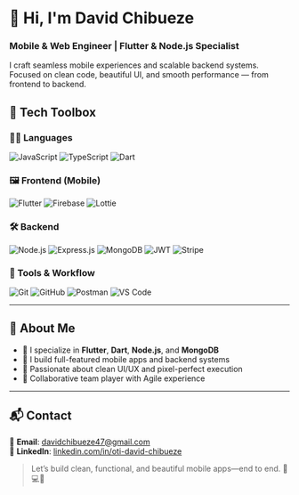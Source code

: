 # 👋 Hi, I'm David Chibueze  
### Mobile & Web Engineer | Flutter & Node.js Specialist

I craft seamless mobile experiences and scalable backend systems.  
Focused on clean code, beautiful UI, and smooth performance — from frontend to backend.

## 🧰 Tech Toolbox

### 👨‍💻 Languages
![JavaScript](https://img.shields.io/badge/-JavaScript-F7DF1E?logo=javascript&logoColor=000)
![TypeScript](https://img.shields.io/badge/-TypeScript-3178C6?logo=typescript&logoColor=fff)
![Dart](https://img.shields.io/badge/-Dart-0175C2?logo=dart&logoColor=fff)

### 🖼️ Frontend (Mobile)
![Flutter](https://img.shields.io/badge/-Flutter-02569B?logo=flutter&logoColor=white)
![Firebase](https://img.shields.io/badge/-Firebase-FFCA28?logo=firebase&logoColor=000)
![Lottie](https://img.shields.io/badge/-Lottie-00BCD4?logo=lottie&logoColor=fff)

### 🛠️ Backend
![Node.js](https://img.shields.io/badge/-Node.js-339933?logo=node.js&logoColor=fff)
![Express.js](https://img.shields.io/badge/-Express.js-000000?logo=express&logoColor=fff)
![MongoDB](https://img.shields.io/badge/-MongoDB-47A248?logo=mongodb&logoColor=fff)
![JWT](https://img.shields.io/badge/-JWT-000000?logo=jsonwebtokens&logoColor=fff)
![Stripe](https://img.shields.io/badge/-Stripe-635BFF?logo=stripe&logoColor=fff)

### 🧪 Tools & Workflow
![Git](https://img.shields.io/badge/-Git-F05032?logo=git&logoColor=fff)
![GitHub](https://img.shields.io/badge/-GitHub-181717?logo=github&logoColor=fff)
![Postman](https://img.shields.io/badge/-Postman-FF6C37?logo=postman&logoColor=fff)
![VS Code](https://img.shields.io/badge/-VS_Code-007ACC?logo=visual-studio-code&logoColor=fff)

---

## 🚀 About Me
- 🔧 I specialize in **Flutter**, **Dart**, **Node.js**, and **MongoDB**  
- 🧩 I build full-featured mobile apps and backend systems  
- 📱 Passionate about clean UI/UX and pixel-perfect execution  
- 🤝 Collaborative team player with Agile experience

---

## 📬 Contact
📧 **Email**: davidchibueze47@gmail.com  
💼 **LinkedIn**: [linkedin.com/in/oti-david-chibueze](https://linkedin.com/in/oti-david-chibueze)

> Let’s build clean, functional, and beautiful mobile apps—end to end. 📱💻🚀
